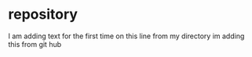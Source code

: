 # repository
I am adding text for the first time on this line from my directory
im adding this from git hub

